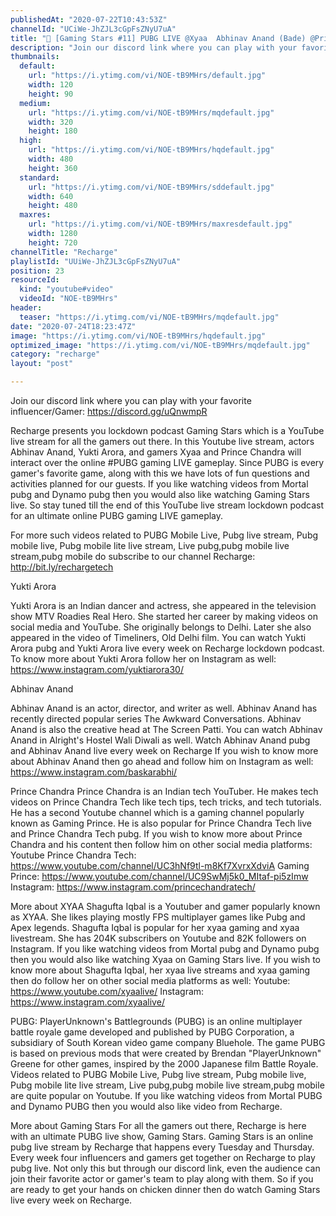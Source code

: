 ```yaml
---
publishedAt: "2020-07-22T10:43:53Z"
channelId: "UCiWe-JhZJL3cGpFsZNyU7uA"
title: "🔴 [Gaming Stars #11] PUBG LIVE @Xyaa  Abhinav Anand (Bade) @Prince Chandra Tech  @Yukti Arora"
description: "Join our discord link where you can play with your favorite influencer/Gamer: https://discord.gg/uQnwmpR\n\nRecharge presents you lockdown podcast Gaming Stars which is a YouTube live stream for all the gamers out there. In this Youtube live stream, actors Abhinav Anand, Yukti Arora, and gamers Xyaa and Prince Chandra will interact over the online #PUBG gaming LIVE gameplay. Since PUBG is every gamer's favorite game, along with this we have lots of fun questions and activities planned for our guests.  If you like watching videos from Mortal pubg and Dynamo pubg then you would also like watching Gaming Stars live. So stay tuned till the end of this YouTube live stream lockdown podcast for an ultimate online PUBG gaming LIVE gameplay.\n\nFor more such videos related to PUBG Mobile Live, Pubg live stream, Pubg mobile live, Pubg mobile lite live stream, Live pubg,pubg mobile live stream,pubg mobile do subscribe to our channel Recharge: http://bit.ly/rechargetech\n\nYukti Arora\n\nYukti Arora is an Indian dancer and actress, she appeared in the television show MTV Roadies Real Hero. She started her career by making videos on social media and YouTube. She originally belongs to Delhi. Later she also appeared in the video of Timeliners, Old Delhi film. You can watch Yukti Arora pubg and Yukti Arora live every week on Recharge lockdown podcast. To know more about Yukti Arora follow her on Instagram as well: https://www.instagram.com/yuktiarora30/\n\nAbhinav Anand\n\nAbhinav Anand is an actor, director, and writer as well. Abhinav Anand has recently directed popular series The Awkward Conversations. Abhinav Anand is also the creative head at The Screen Patti. You can watch Abhinav Anand in Alright's Hostel Wali Diwali as well. Watch Abhinav Anand pubg and Abhinav Anand live every week on Recharge If you wish to know more about Abhinav Anand then go ahead and follow him on Instagram as well: https://www.instagram.com/baskarabhi/\n\nPrince Chandra\nPrince Chandra is an Indian tech YouTuber. He makes tech videos on Prince Chandra Tech like tech tips, tech tricks, and tech tutorials. He has a second Youtube channel which is a gaming channel popularly known as Gaming Prince. He is also popular for Prince Chandra Tech live and Prince Chandra Tech pubg. If you wish to know more about Prince Chandra and his content then follow him on other social media platforms:\nYoutube Prince Chandra Tech: https://www.youtube.com/channel/UC3hNf9tl-m8Kf7XvrxXdviA Gaming Prince: https://www.youtube.com/channel/UC9SwMj5k0_MItaf-pi5zImw \nInstagram: https://www.instagram.com/princechandratech/\n\nMore about XYAA\nShagufta Iqbal is a Youtuber and gamer popularly known as XYAA. She likes playing mostly FPS multiplayer games like Pubg and Apex legends. Shagufta Iqbal is popular for her xyaa gaming and xyaa livestream. She has 204K subscribers on Youtube and 82K followers on Instagram.  If you like watching videos from Mortal pubg and Dynamo pubg then you would also like watching Xyaa on Gaming Stars live. If you wish to know more about Shagufta Iqbal, her xyaa live streams and xyaa gaming then do follow her on other social media platforms as well: Youtube: https://www.youtube.com/xyaalive/ Instagram: https://www.instagram.com/xyaalive/\n\nPUBG:\nPlayerUnknown's Battlegrounds (PUBG) is an online multiplayer battle royale game developed and published by PUBG Corporation, a subsidiary of South Korean video game company Bluehole. The game PUBG is based on previous mods that were created by Brendan \"PlayerUnknown\" Greene for other games, inspired by the 2000 Japanese film Battle Royale. Videos related to PUBG Mobile Live, Pubg live stream, Pubg mobile live, Pubg mobile lite live stream, Live pubg,pubg mobile live stream,pubg mobile are quite popular on Youtube. If you like watching videos from Mortal PUBG and Dynamo PUBG then you would also like video from Recharge.\n\nMore about Gaming Stars\nFor all the gamers out there, Recharge is here with an ultimate PUBG live show, Gaming Stars. Gaming Stars is an online pubg live stream by Recharge that happens every Tuesday and Thursday. Every week four influencers and gamers get together on Recharge to play pubg live. Not only this but through our discord link, even the audience can join their favorite actor or gamer's team to play along with them. So if you are ready to get your hands on chicken dinner then do watch Gaming Stars live every week on Recharge."
thumbnails:
  default:
    url: "https://i.ytimg.com/vi/NOE-tB9MHrs/default.jpg"
    width: 120
    height: 90
  medium:
    url: "https://i.ytimg.com/vi/NOE-tB9MHrs/mqdefault.jpg"
    width: 320
    height: 180
  high:
    url: "https://i.ytimg.com/vi/NOE-tB9MHrs/hqdefault.jpg"
    width: 480
    height: 360
  standard:
    url: "https://i.ytimg.com/vi/NOE-tB9MHrs/sddefault.jpg"
    width: 640
    height: 480
  maxres:
    url: "https://i.ytimg.com/vi/NOE-tB9MHrs/maxresdefault.jpg"
    width: 1280
    height: 720
channelTitle: "Recharge"
playlistId: "UUiWe-JhZJL3cGpFsZNyU7uA"
position: 23
resourceId:
  kind: "youtube#video"
  videoId: "NOE-tB9MHrs"
header:
  teaser: "https://i.ytimg.com/vi/NOE-tB9MHrs/mqdefault.jpg"
date: "2020-07-24T18:23:47Z"
image: "https://i.ytimg.com/vi/NOE-tB9MHrs/hqdefault.jpg"
optimized_image: "https://i.ytimg.com/vi/NOE-tB9MHrs/mqdefault.jpg"
category: "recharge"
layout: "post"

---
```

Join our discord link where you can play with your favorite influencer/Gamer: https://discord.gg/uQnwmpR

Recharge presents you lockdown podcast Gaming Stars which is a YouTube live stream for all the gamers out there. In this Youtube live stream, actors Abhinav Anand, Yukti Arora, and gamers Xyaa and Prince Chandra will interact over the online #PUBG gaming LIVE gameplay. Since PUBG is every gamer's favorite game, along with this we have lots of fun questions and activities planned for our guests.  If you like watching videos from Mortal pubg and Dynamo pubg then you would also like watching Gaming Stars live. So stay tuned till the end of this YouTube live stream lockdown podcast for an ultimate online PUBG gaming LIVE gameplay.

For more such videos related to PUBG Mobile Live, Pubg live stream, Pubg mobile live, Pubg mobile lite live stream, Live pubg,pubg mobile live stream,pubg mobile do subscribe to our channel Recharge: http://bit.ly/rechargetech

Yukti Arora

Yukti Arora is an Indian dancer and actress, she appeared in the television show MTV Roadies Real Hero. She started her career by making videos on social media and YouTube. She originally belongs to Delhi. Later she also appeared in the video of Timeliners, Old Delhi film. You can watch Yukti Arora pubg and Yukti Arora live every week on Recharge lockdown podcast. To know more about Yukti Arora follow her on Instagram as well: https://www.instagram.com/yuktiarora30/

Abhinav Anand

Abhinav Anand is an actor, director, and writer as well. Abhinav Anand has recently directed popular series The Awkward Conversations. Abhinav Anand is also the creative head at The Screen Patti. You can watch Abhinav Anand in Alright's Hostel Wali Diwali as well. Watch Abhinav Anand pubg and Abhinav Anand live every week on Recharge If you wish to know more about Abhinav Anand then go ahead and follow him on Instagram as well: https://www.instagram.com/baskarabhi/

Prince Chandra
Prince Chandra is an Indian tech YouTuber. He makes tech videos on Prince Chandra Tech like tech tips, tech tricks, and tech tutorials. He has a second Youtube channel which is a gaming channel popularly known as Gaming Prince. He is also popular for Prince Chandra Tech live and Prince Chandra Tech pubg. If you wish to know more about Prince Chandra and his content then follow him on other social media platforms:
Youtube Prince Chandra Tech: https://www.youtube.com/channel/UC3hNf9tl-m8Kf7XvrxXdviA Gaming Prince: https://www.youtube.com/channel/UC9SwMj5k0_MItaf-pi5zImw 
Instagram: https://www.instagram.com/princechandratech/

More about XYAA
Shagufta Iqbal is a Youtuber and gamer popularly known as XYAA. She likes playing mostly FPS multiplayer games like Pubg and Apex legends. Shagufta Iqbal is popular for her xyaa gaming and xyaa livestream. She has 204K subscribers on Youtube and 82K followers on Instagram.  If you like watching videos from Mortal pubg and Dynamo pubg then you would also like watching Xyaa on Gaming Stars live. If you wish to know more about Shagufta Iqbal, her xyaa live streams and xyaa gaming then do follow her on other social media platforms as well: Youtube: https://www.youtube.com/xyaalive/ Instagram: https://www.instagram.com/xyaalive/

PUBG:
PlayerUnknown's Battlegrounds (PUBG) is an online multiplayer battle royale game developed and published by PUBG Corporation, a subsidiary of South Korean video game company Bluehole. The game PUBG is based on previous mods that were created by Brendan "PlayerUnknown" Greene for other games, inspired by the 2000 Japanese film Battle Royale. Videos related to PUBG Mobile Live, Pubg live stream, Pubg mobile live, Pubg mobile lite live stream, Live pubg,pubg mobile live stream,pubg mobile are quite popular on Youtube. If you like watching videos from Mortal PUBG and Dynamo PUBG then you would also like video from Recharge.

More about Gaming Stars
For all the gamers out there, Recharge is here with an ultimate PUBG live show, Gaming Stars. Gaming Stars is an online pubg live stream by Recharge that happens every Tuesday and Thursday. Every week four influencers and gamers get together on Recharge to play pubg live. Not only this but through our discord link, even the audience can join their favorite actor or gamer's team to play along with them. So if you are ready to get your hands on chicken dinner then do watch Gaming Stars live every week on Recharge.